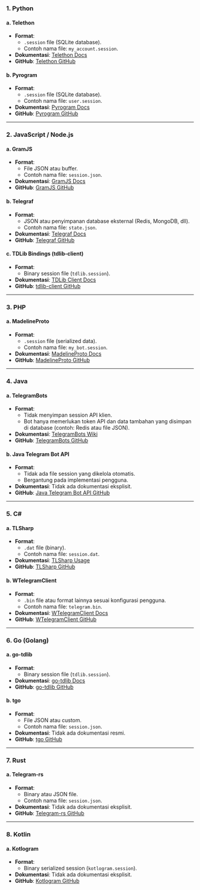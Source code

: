 ### **1. Python**
#### **a. Telethon**
- **Format**:  
  - `.session` file (SQLite database).  
  - Contoh nama file: `my_account.session`.  
- **Dokumentasi**: [Telethon Docs](https://docs.telethon.dev/)
- **GitHub**: [Telethon GitHub](https://github.com/LonamiWebs/Telethon)

#### **b. Pyrogram**
- **Format**:  
  - `.session` file (SQLite database).  
  - Contoh nama file: `user.session`.  
- **Dokumentasi**: [Pyrogram Docs](https://docs.pyrogram.org/)
- **GitHub**: [Pyrogram GitHub](https://github.com/pyrogram/pyrogram)

---

### **2. JavaScript / Node.js**
#### **a. GramJS**
- **Format**:  
  - File JSON atau buffer.  
  - Contoh nama file: `session.json`.  
- **Dokumentasi**: [GramJS Docs](https://gram.js.org/)
- **GitHub**: [GramJS GitHub](https://github.com/gram-js/gramjs)

#### **b. Telegraf**
- **Format**:  
  - JSON atau penyimpanan database eksternal (Redis, MongoDB, dll).  
  - Contoh nama file: `state.json`.  
- **Dokumentasi**: [Telegraf Docs](https://telegraf.js.org/)
- **GitHub**: [Telegraf GitHub](https://github.com/telegraf/telegraf)

#### **c. TDLib Bindings (tdlib-client)**
- **Format**:  
  - Binary session file (`tdlib.session`).  
- **Dokumentasi**: [TDLib Client Docs](https://tdlibx.github.io/)
- **GitHub**: [tdlib-client GitHub](https://github.com/Bannerets/tdl)

---

### **3. PHP**
#### **a. MadelineProto**
- **Format**:  
  - `.session` file (serialized data).  
  - Contoh nama file: `my_bot.session`.  
- **Dokumentasi**: [MadelineProto Docs](https://docs.madelineproto.xyz/docs/Sessions.html)
- **GitHub**: [MadelineProto GitHub](https://github.com/danog/MadelineProto)

---

### **4. Java**
#### **a. TelegramBots**
- **Format**:  
  - Tidak menyimpan session API klien.  
  - Bot hanya memerlukan token API dan data tambahan yang disimpan di database (contoh: Redis atau file JSON).  
- **Dokumentasi**: [TelegramBots Wiki](https://github.com/rubenlagus/TelegramBots/wiki)
- **GitHub**: [TelegramBots GitHub](https://github.com/rubenlagus/TelegramBots)

#### **b. Java Telegram Bot API**
- **Format**:  
  - Tidak ada file session yang dikelola otomatis.  
  - Bergantung pada implementasi pengguna.  
- **Dokumentasi**: Tidak ada dokumentasi eksplisit.  
- **GitHub**: [Java Telegram Bot API GitHub](https://github.com/pengrad/java-telegram-bot-api)

---

### **5. C#**
#### **a. TLSharp**
- **Format**:  
  - `.dat` file (binary).  
  - Contoh nama file: `session.dat`.  
- **Dokumentasi**: [TLSharp Usage](https://github.com/sochix/TLSharp#usage)
- **GitHub**: [TLSharp GitHub](https://github.com/sochix/TLSharp)

#### **b. WTelegramClient**
- **Format**:  
  - `.bin` file atau format lainnya sesuai konfigurasi pengguna.  
  - Contoh nama file: `telegram.bin`.  
- **Dokumentasi**: [WTelegramClient Docs](https://wiz0u.github.io/WTelegramClient/#example-connecting-and-logging-in)
- **GitHub**: [WTelegramClient GitHub](https://github.com/wiz0u/WTelegramClient)

---

### **6. Go (Golang)**
#### **a. go-tdlib**
- **Format**:  
  - Binary session file (`tdlib.session`).  
- **Dokumentasi**: [go-tdlib Docs](https://pkg.go.dev/github.com/zelenin/go-tdlib)
- **GitHub**: [go-tdlib GitHub](https://github.com/zelenin/go-tdlib)

#### **b. tgo**
- **Format**:  
  - File JSON atau custom.  
  - Contoh nama file: `session.json`.  
- **Dokumentasi**: Tidak ada dokumentasi resmi.  
- **GitHub**: [tgo GitHub](https://github.com/lajiverson/tgo)

---

### **7. Rust**
#### **a. Telegram-rs**
- **Format**:  
  - Binary atau JSON file.  
  - Contoh nama file: `session.json`.  
- **Dokumentasi**: Tidak ada dokumentasi eksplisit.  
- **GitHub**: [Telegram-rs GitHub](https://github.com/telegram-rs/telegram-bot)

---

### **8. Kotlin**
#### **a. Kotlogram**
- **Format**:  
  - Binary serialized session (`kotlogram.session`).  
- **Dokumentasi**: Tidak ada dokumentasi eksplisit.  
- **GitHub**: [Kotlogram GitHub](https://github.com/badoualy/kotlogram)
